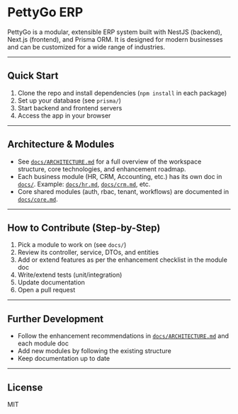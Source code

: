 
# PettyGo ERP

PettyGo is a modular, extensible ERP system built with NestJS (backend), Next.js (frontend), and Prisma ORM. It is designed for modern businesses and can be customized for a wide range of industries.

---

## Quick Start
1. Clone the repo and install dependencies (`npm install` in each package)
2. Set up your database (see `prisma/`)
3. Start backend and frontend servers
4. Access the app in your browser

---

## Architecture & Modules

- See [`docs/ARCHITECTURE.md`](docs/ARCHITECTURE.md) for a full overview of the workspace structure, core technologies, and enhancement roadmap.
- Each business module (HR, CRM, Accounting, etc.) has its own doc in [`docs/`](docs/). Example: [`docs/hr.md`](docs/hr.md), [`docs/crm.md`](docs/crm.md), etc.
- Core shared modules (auth, rbac, tenant, workflows) are documented in [`docs/core.md`](docs/core.md).

---

## How to Contribute (Step-by-Step)
1. Pick a module to work on (see `docs/`)
2. Review its controller, service, DTOs, and entities
3. Add or extend features as per the enhancement checklist in the module doc
4. Write/extend tests (unit/integration)
5. Update documentation
6. Open a pull request

---

## Further Development
- Follow the enhancement recommendations in [`docs/ARCHITECTURE.md`](docs/ARCHITECTURE.md) and each module doc
- Add new modules by following the existing structure
- Keep documentation up to date

---

## License
MIT
